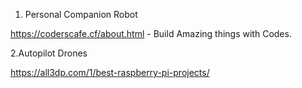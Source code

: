 1. Personal Companion Robot

https://coderscafe.cf/about.html - Build Amazing things with Codes.

2.Autopilot Drones

https://all3dp.com/1/best-raspberry-pi-projects/
